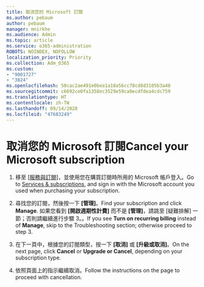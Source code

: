 ```yaml
---
title: 取消您的 Microsoft 訂閱
ms.author: pebaum
author: pebaum
manager: mnirkhe
ms.audience: Admin
ms.topic: article
ms.service: o365-administration
ROBOTS: NOINDEX, NOFOLLOW
localization_priority: Priority
ms.collection: Adm_O365
ms.custom:
- "9001727"
- "3824"
ms.openlocfilehash: 50cac2ae491e0bea1a18a56cc78cd8d3105b3a40
ms.sourcegitcommit: c6692ce0fa1358ec3529e59ca0ecdfdea4cdc759
ms.translationtype: HT
ms.contentlocale: zh-TW
ms.lasthandoff: 09/14/2020
ms.locfileid: "47683249"
---
```

# <a name="cancel-your-microsoft-subscription"></a><span data-ttu-id="9be0b-102">取消您的 Microsoft 訂閱</span><span class="sxs-lookup"><span data-stu-id="9be0b-102">Cancel your Microsoft subscription</span></span>

1. <span data-ttu-id="9be0b-103">移至 [[服務與訂閱]](https://account.microsoft.com/services/)，並使用您在購買訂閱時所用的 Microsoft 帳戶登入。</span><span class="sxs-lookup"><span data-stu-id="9be0b-103">Go to [Services & subscriptions](https://account.microsoft.com/services/), and sign in with the Microsoft account you used when purchasing your subscription.</span></span>

2. <span data-ttu-id="9be0b-104">尋找您的訂閱，然後按一下 **[管理]**。</span><span class="sxs-lookup"><span data-stu-id="9be0b-104">Find your subscription and click **Manage**.</span></span> <span data-ttu-id="9be0b-105">如果您看到 **[開啟週期性計費]** 而不是 **[管理]**，請跳至 [疑難排解] 一節；否則請繼續進行步驟 3。。</span><span class="sxs-lookup"><span data-stu-id="9be0b-105">If you see **Turn on recurring billing** instead of **Manage**, skip to the Troubleshooting section;  otherwise proceed to step 3.</span></span>

3. <span data-ttu-id="9be0b-106">在下一頁中，根據您的訂閱類型，按一下 **[取消]** 或 **[升級或取消]**。</span><span class="sxs-lookup"><span data-stu-id="9be0b-106">On the next page, click **Cancel** or **Upgrade or Cancel**, depending on your subscription type.</span></span>

4. <span data-ttu-id="9be0b-107">依照頁面上的指示繼續取消。</span><span class="sxs-lookup"><span data-stu-id="9be0b-107">Follow the instructions on the page to proceed with cancellation.</span></span>
